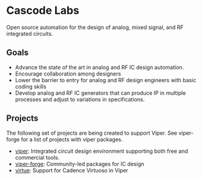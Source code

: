Cascode Labs
============
Open source automation for the design of analog, mixed signal, and RF integrated circuits.

Goals
-----
- Advance the state of the art in analog and RF IC design automation.
- Encourage collaboration among designers
- Lower the barrier to entry for analog and RF design engineers with basic coding skills
- Develop analog and RF IC generators that can produce IP in multiple processes and adjust to variations in specifications.

Projects
--------
The following set of projects are being created to support Viper.  See viper-forge for a list of projects with viper packages.

- [viper](http://www.cascode-labs.org/viper/): Integrated circuit design environment supporting both free and commercial tools.
- [viper-forge](http://www.cascode-labs.org/viper-forge/): Community-led packages for IC design
- [virtue](http://www.cascode-labs.org/virtue/): Support for Cadence Virtuoso in Viper
